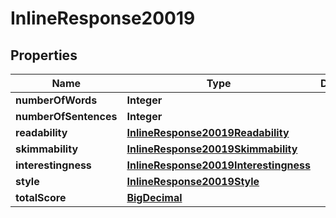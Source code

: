 

# InlineResponse20019

## Properties

Name | Type | Description | Notes
------------ | ------------- | ------------- | -------------
**numberOfWords** | **Integer** |  |  [optional]
**numberOfSentences** | **Integer** |  |  [optional]
**readability** | [**InlineResponse20019Readability**](InlineResponse20019Readability.md) |  |  [optional]
**skimmability** | [**InlineResponse20019Skimmability**](InlineResponse20019Skimmability.md) |  |  [optional]
**interestingness** | [**InlineResponse20019Interestingness**](InlineResponse20019Interestingness.md) |  |  [optional]
**style** | [**InlineResponse20019Style**](InlineResponse20019Style.md) |  |  [optional]
**totalScore** | [**BigDecimal**](BigDecimal.md) |  |  [optional]




